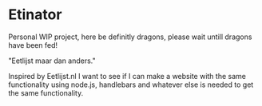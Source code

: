 # Etinator

Personal WIP project, here be definitly dragons, please wait untill dragons have been fed!

"Eetlijst maar dan anders."

Inspired by Eetlijst.nl I want to see if I can make a website with the same functionality using node.js, handlebars and whatever else is needed to get the same functionality.
